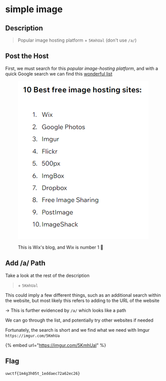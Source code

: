 # simple image

## Description

> Popular image hosting platform + `5KmhUal` (don't use `/a/`)

## Post the Host

First, we must search for this _popular image-hosting platform_, and with a quick Google search we can find this [wonderful list](https://www.wix.com/blog/photography/free-image-hosting-sites)

<figure><img src="../../.gitbook/assets/image (8) (1).png" alt=""><figcaption><p>This is Wix's blog, and Wix is number 1 <span data-gb-custom-inline data-tag="emoji" data-code="1f914">🤔</span></p></figcaption></figure>

## Add /a/ Path

Take a look at the rest of the description

> \+ `5KmhUal`

This could imply a few different things, such as an additional search within the website, but most likely this refers to adding to the URL of the website

\-> This is further evidenced by `/a/` which looks like a path

We can go through the list, and potentially try other websites if needed

Fortunately, the search is short and we find what we need with Imgur `https://imgur.com/5KmhUa`

{% embed url="https://imgur.com/5KmhUal" %}

## Flag

`uwctf{1m4g3h05t_1eddaec72a62ec26}`
